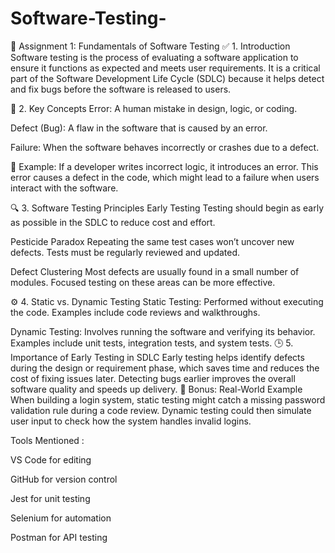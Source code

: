 # Software-Testing-
📝 Assignment 1: Fundamentals of Software Testing
✅ 1. Introduction
Software testing is the process of evaluating a software application to ensure it functions as expected and meets user requirements. It is a critical part of the Software Development Life Cycle (SDLC) because it helps detect and fix bugs before the software is released to users.


🧪 2. Key Concepts
Error: A human mistake in design, logic, or coding.

Defect (Bug): A flaw in the software that is caused by an error.

Failure: When the software behaves incorrectly or crashes due to a defect.

📝 Example: If a developer writes incorrect logic, it introduces an error. This error causes a defect in the code, which might lead to a failure when users interact with the software.


🔍 3. Software Testing Principles
Early Testing
Testing should begin as early as possible in the SDLC to reduce cost and effort.

Pesticide Paradox
Repeating the same test cases won’t uncover new defects. Tests must be regularly reviewed and updated.

Defect Clustering
Most defects are usually found in a small number of modules. Focused testing on these areas can be more effective.

⚙️ 4. Static vs. Dynamic Testing
Static Testing:
Performed without executing the code. Examples include code reviews and walkthroughs.

Dynamic Testing:
Involves running the software and verifying its behavior. Examples include unit tests, integration tests, and system tests.
🕒 5. Importance of Early Testing in SDLC
Early testing helps identify defects during the design or requirement phase, which saves time and reduces the cost of fixing issues later. Detecting bugs earlier improves the overall software quality and speeds up delivery.
🌟 Bonus: Real-World Example
When building a login system, static testing might catch a missing password validation rule during a code review. Dynamic testing could then simulate user input to check how the system handles invalid logins.

Tools Mentioned :

VS Code for editing

GitHub for version control

Jest for unit testing

Selenium for automation

Postman for API testing





